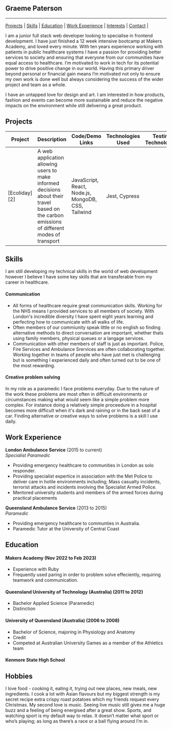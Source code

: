 ## Graeme Paterson

---

[Projects](#projects) | [Skills](#skills) | [Education](#education) | [Work Experience](#experience) | [Interests](#interests) | [Contact](#contact) |

I am a junior full stack web developer looking to specialise in frontend development. I have just finished a 12 week intensive bootcamp at Makers Academy, and loved every minute. With ten years experience working with patients in public healthcare systems I have a passion for providing better services to society and ensuring that everyone from our communities have equal access to healthcare. I’m motivated to work in tech for its potential power to drive positive change in our world. Having this primary driver beyond personal or financial gain means I’m motivated not only to ensure my own work is done well but always considering the success of the wider project and team as a whole.

I have an untapped love for design and art. I am interested in how products, fashion and events can become more sustainable and reduce the negative impacts on the environment while still delivering a great product.

## Projects

| Project       | Description                                                                                                                                  | Code/Demo Links                                    | Technologies Used | Testing Technologies |
| ------------- | -------------------------------------------------------------------------------------------------------------------------------------------- | -------------------------------------------------- | ----------------- | -------------------- |
| [Ecoliday][2] | A web application allowing users to make informed decisions about their travel based on the carbon emissions of different modes of transport | JavaScript, React, Node.js, MongoDB, CSS, Tailwind | Jest, Cypress     |

## Skills

I am still developing my technical skills in the world of web development however I believe I have some key skills that are transferable from my career in healthcare.

#### Communication

- All forms of healthcare require great communication skills. Working for the NHS means I provided services to all members of society. With London's incredible diversity I have spent eight years learning and perfecting how to communicate with all walks of life.
- Often members of our commiunity speak little or no english so finding alternative methods to direct conversation are important, whether thats using family members, physical queues or a langage services.
- Communication with other members of staff is just as important. Police, Fire Services and Ambulance Srervices are often collaborating together. Working together in teams of people who have just met is challenging but is something I experienced daily and often turned out to be one of the most rewarding.

#### Creative problem solving

In my role as a paramedic I face problems everyday. Due to the nature of the work these problems are most often in difficult environments or circumstances making what would seem like a simple problem more complex. For instance doing a relatively simple proceedure in a hospital becomes more difficult when it's dark and raining or in the back seat of a car. Finding alternative or creative ways to solve problems is a skill I use daily.

## Work Experience

**London Ambulance Service** (2015 to current)  
_Specialist Paramedic_

- Providing emergency healthcare to communities in London as solo responder.
- Providing specialist expertice in association with the Met Police to deliver care in hotile environments including; Mass casualty incidents, terrorist attacks and incidents involving the Specialist Armed Police.
- Mentored university students and members of the armed forces during practical placements

**Queensland Ambulance Service** (2013 to 2015)  
_Paramedic_

- Providing emergency healthcare to communties in Australia.
- Paramedic Tutor at the University of Central Coast

## Education

#### Makers Academy (Nov 2022 to Feb 2023)

- Experience with Ruby
- Frequently used paring in order to problem solve effeciently, requiring teamwork and communication.

#### Queensland University of Technology (Australia) (2011 to 2012)

- Bachelor Applied Science (Paramedic)
- Distinction

#### University of Queensland (Australia) (2006 to 2008)

- Bachelor of Science, majoring in Physiology and Anatomy
- Credit
- Competed at Australian University Games as a member of the Athletics team

#### Kenmore State High School

## Hobbies

I love food - cooking it, eating it, trying out new places, new meals, new ingredients. I cook a lot with Asian flavours but my biggest strength is my secret recipe extra crispy roast potatoes which my friends request every Christmas. My second love is music. Seeing live music still gives me a huge buzz and a feeling of being energised after a great show.
Sports, and watching sport is my default way to relax. It doesn’t matter what sport or who’s playing; as long as there’s a race or a ball flying around I’m in.
